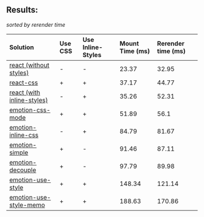 ## Results:
*sorted by rerender time*

Solution | Use CSS | Use Inline-Styles | Mount Time (ms) | Rerender time (ms)
:--- | :--- | :--- | :--- | :---
[react (without styles)](https://github.com/facebook/react) | - | - | 23.37 | 32.95
[react-css](https://github.com/facebook/react) | + | + | 37.17 | 44.77
[react (with inline-styles)](https://github.com/facebook/react) | - | + | 35.26 | 52.31
[emotion-css-mode](https://github.com/emotion-js/emotion) | + | + | 51.89 | 56.1
[emotion-inline-css](https://github.com/emotion-js/emotion) | - | + | 84.79 | 81.67
[emotion-simple](https://github.com/emotion-js/emotion) | + | - | 91.46 | 87.11
[emotion-decouple](https://github.com/emotion-js/emotion) | + | - | 97.79 | 89.98
[emotion-use-style](https://github.com/emotion-js/emotion) | + | + | 148.34 | 121.14
[emotion-use-style-memo](https://github.com/emotion-js/emotion) | + | + | 188.63 | 170.86
